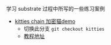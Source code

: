 学习 substrate 过程中所写的一些练习案例
- [kitties chain 加密猫demo](https://github.com/hello-substrate/substrate-examples/tree/kitties)
  - 切换此分支 `git checkout kitties`
  - [教程地址](https://doc.deepernetwork.org/tutorials/v3/kitties/pt1/)